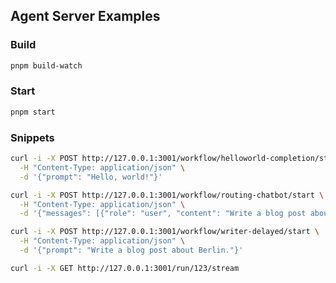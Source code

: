 ## Agent Server Examples

### Build

```sh
pnpm build-watch
```

### Start

```sh
pnpm start
```

### Snippets

```sh
curl -i -X POST http://127.0.0.1:3001/workflow/helloworld-completion/start \
  -H "Content-Type: application/json" \
  -d '{"prompt": "Hello, world!"}'
```

```sh
curl -i -X POST http://127.0.0.1:3001/workflow/routing-chatbot/start \
  -H "Content-Type: application/json" \
  -d '{"messages": [{"role": "user", "content": "Write a blog post about Berlin."}]}'
```

```sh
curl -i -X POST http://127.0.0.1:3001/workflow/writer-delayed/start \
  -H "Content-Type: application/json" \
  -d '{"prompt": "Write a blog post about Berlin."}'
```

```sh
curl -i -X GET http://127.0.0.1:3001/run/123/stream
```

